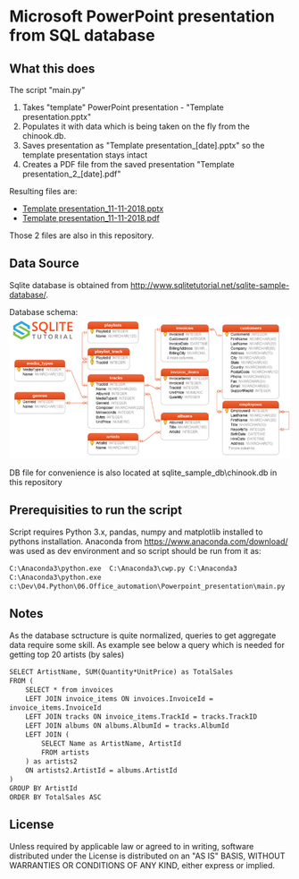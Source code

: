 # Microsoft PowerPoint presentation from SQL database


## What this does
The script "main.py"
1. Takes "template" PowerPoint presentation - "Template presentation.pptx"
2. Populates it with data which is being taken on the fly from the chinook.db. 
3. Saves presentation as "Template presentation_[date].pptx" so the template presentation stays intact
4. Creates a PDF file from the saved presentation "Template presentation_2_[date].pdf"

Resulting files are: 
- [Template presentation_11-11-2018.pptx](https://raw.githubusercontent.com/vaal12/MSPowerPoint-Automation/master/Template%20presentation_11-11-2018.pptx)
- [Template presentation_11-11-2018.pdf](https://raw.githubusercontent.com/vaal12/MSPowerPoint-Automation/master/Template%20presentation_11-11-2018.pdf)

Those 2 files are also in this repository.

## Data Source

Sqlite database is obtained from http://www.sqlitetutorial.net/sqlite-sample-database/. 

Database schema: ![sqlite sample DB Schema](https://raw.githubusercontent.com/vaal12/MSPowerPoint-Automation/master/sqlite_sample_db/sqlite-sample-database-color.jpg)

DB file for convenience is also located at sqlite_sample_db\chinook.db in this repository

## Prerequisities to run the script

Script requires Python 3.x, pandas, numpy and matplotlib installed to pythons installation.
Anaconda from https://www.anaconda.com/download/ was used as dev environment and so script should be run from it as:


    C:\Anaconda3\python.exe  C:\Anaconda3\cwp.py C:\Anaconda3 C:\Anaconda3\python.exe c:\Dev\04.Python\06.Office_automation\Powerpoint_presentation\main.py 



## Notes 

As the database sctructure is quite normalized, queries to get aggregate data require some skill.
As example see below a query which is needed for getting top 20 artists (by sales)

    SELECT ArtistName, SUM(Quantity*UnitPrice) as TotalSales
    FROM (
        SELECT * from invoices
        LEFT JOIN invoice_items ON invoices.InvoiceId = invoice_items.InvoiceId
        LEFT JOIN tracks ON invoice_items.TrackId = tracks.TrackID
        LEFT JOIN albums ON albums.AlbumId = tracks.AlbumId
        LEFT JOIN (
            SELECT Name as ArtistName, ArtistId
            FROM artists
        ) as artists2
        ON artists2.ArtistId = albums.ArtistId
    )
    GROUP BY ArtistId
    ORDER BY TotalSales ASC

## License
Unless required by applicable law or agreed to in writing, software distributed under the License is distributed on an "AS IS" BASIS, WITHOUT WARRANTIES OR CONDITIONS OF ANY KIND, either express or implied.
